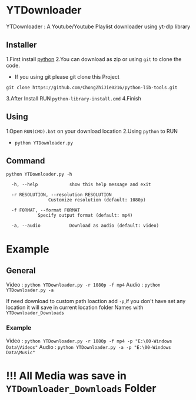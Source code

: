 # YTDownloader

YTDownloader : A Youtube/Youtube Playlist downloader using yt-dlp library

## Installer

1.First install [python](https://www.python.org/downloads/)
2.You can download as zip or using `git` to clone the code.

- If you using git please git clone this Project

```
git clone https://github.com/ChongZhiJie0216/python-lib-tools.git
```

3.After Install RUN `python-library-install.cmd`
4.Finish

## Using

1.Open `RUN(CMD).bat` on your download location
2.Using `python` to RUN

- `python YTDownloader.py `

## Command

```
python YTDownloader.py -h
```

```
  -h, --help            show this help message and exit

  -r RESOLUTION, --resolution RESOLUTION
                Customize resolution (default: 1080p)

  -f FORMAT, --format FORMAT
            Specify output format (default: mp4)

  -a, --audio           Download as audio (default: video)
```

# Example

## General

Video : `python YTDownloader.py -r 1080p -f mp4`
Audio : `python YTDownloader.py -a`

If need download to custom path loaction add `-p`,if you don't have set any location it will save in current location folder Names with `YTDownloader_Downloads`

### Example

Video : `python YTDownloader.py -r 1080p -f mp4 -p "E:\00-Windows Data\Videos"`
Audio : `python YTDownloader.py -a -p "E:\00-Windows Data\Music"`

# !!! All Media was save in `YTDownloader_Downloads` Folder

